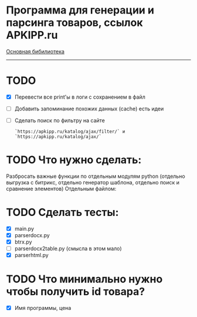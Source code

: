 # Программа для генерации и парсинга товаров, ссылок APKIPP.ru

[Основная бибилиотека](docs/MainReadme.md)

---

# TODO
- [x] Перевести все print'ы в логи с сохранением в файл
- [ ] Добавить запоминание похожих данных (cache)
	есть идеи
- [ ] Сделать поиск по фильтру на сайте

      `https://apkipp.ru/katalog/ajax/filter/` и  `https://apkipp.ru/katalog/ajax/`

# TODO Что нужно сделать:

Разбросать важные функции по отдельным модулям python (отдельно выгрузка с битрикс, отдельно генератор шаблона, отдельно поиск и сравнение элементов)
Отдельным файлом:

# TODO Сделать тесты:
- [x] main.py
- [x] parserdocx.py
- [x] btrx.py
- [ ] parserdocx2table.py (смысла в этом мало)
- [x] parserhtml.py

# TODO Что минимально нужно чтобы получить id товара?
- [x] Имя программы, цена